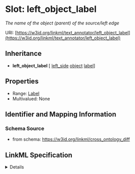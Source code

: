 # Slot: left_object_label
_The name of the object (parent) of the source/left edge_


URI: [https://w3id.org/linkml/text_annotator/left_object_label](https://w3id.org/linkml/text_annotator/left_object_label)




## Inheritance

* **left_object_label** [ [left_side](left_side.md) [object](object.md) [label](label.md)]





## Properties

* Range: [Label](Label.md)
* Multivalued: None







## Identifier and Mapping Information







### Schema Source


* from schema: https://w3id.org/linkml/cross_ontology_diff




## LinkML Specification

<details>
```yaml
name: left_object_label
description: The name of the object (parent) of the source/left edge
from_schema: https://w3id.org/linkml/cross_ontology_diff
rank: 1000
mixins:
- left_side
- object
- label
alias: left_object_label
domain_of:
- RelationalDiff
range: Label

```
</details>